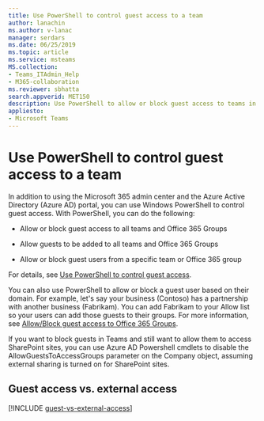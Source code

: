 ```yaml
---
title: Use PowerShell to control guest access to a team
author: lanachin
ms.author: v-lanac
manager: serdars
ms.date: 06/25/2019
ms.topic: article
ms.service: msteams
MS.collection: 
- Teams_ITAdmin_Help
- M365-collaboration
ms.reviewer: sbhatta
search.appverid: MET150
description: Use PowerShell to allow or block guest access to teams in Microsoft Teams.
appliesto: 
- Microsoft Teams
---
```


Use PowerShell to control guest access to a team
================================================

In addition to using the Microsoft 365 admin center and the Azure Active Directory (Azure AD) portal, you can use Windows PowerShell to control guest access. With PowerShell, you can do the following:
  
- Allow or block guest access to all teams and Office 365 Groups

- Allow guests to be added to all teams and Office 365 Groups

- Allow or block guest users from a specific team or Office 365 group

For details, see [Use PowerShell to control guest access](https://docs.microsoft.com/office365/admin/create-groups/manage-guest-access-in-groups#use-powershell-to-control-guest-access).
  
You can also use PowerShell to allow or block a guest user based on their domain. For example, let's say your business (Contoso) has a partnership with another business (Fabrikam). You can add Fabrikam to your Allow list so your users can add those guests to their groups. For more information, see [Allow/Block guest access to Office 365 Groups](https://go.microsoft.com/fwlink/?linkid=854001).
  
If you want to block guests in Teams and still want to allow them to access SharePoint sites, you can use Azure AD Powershell cmdlets to disable the AllowGuestsToAccessGroups parameter on the Company object, assuming external sharing is turned on for SharePoint sites.

## Guest access vs. external access

[!INCLUDE [guest-vs-external-access](includes/guest-vs-external-access.md)]

